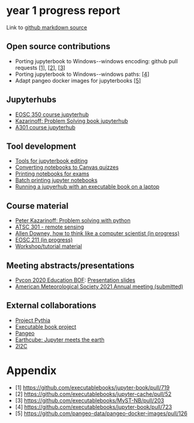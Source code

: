 # year 1 progress report
Link to [github markdown source](https://github.com/phaustin/eoas_tlef/blob/pha_work/docs/progress_2020/draft_summary.md)

## Open source contributions

* Porting jupyterbook to Windows--windows encoding: github pull requests [[1]](https://github.com/executablebooks/jupyter-book/pull/719), [[2]](https://github.com/executablebooks/jupyter-cache/pull/52), [[3]](https://github.com/executablebooks/MyST-NB/pull/203)
* Porting jupyterbook to Windows--windows paths: [[4]](https://github.com/executablebooks/jupyter-book/pull/723)
* Adapt pangeo docker images for jupyterbooks [[5]](https://github.com/pangeo-data/pangeo-docker-images/pull/126)

## Jupyterhubs

* [EOSC 350 course jupyterhub](https://jupyterhub.eoas.ubc.ca)
* [Kazarinoff: Problem Solving book jupyterhub](https://atsc_hub.eoas.ubc.ca)
* [A301 course jupyterhub](https://a301_hub.eoas.ubc.ca)


## Tool development

* [Tools for jupyterbook editing](https://github.com/eoas-ubc/jb_tools)
* [Converting notebooks to Canvas quizzes](https://github.com/eoas-ubc/md2canvas)
* [Printing notebooks for exams](https://github.com/eoas-ubc/paged_html_theme)
* [Batch printing jupyter notebooks](https://github.com/eoas-ubc/trio_chrome)
* [Running a jupyerhub with an executable book on a laptop](https://github.com/executablebooks/jupyter-book/issues/765#issuecomment-672220264)

## Course material

* [Peter Kazarinoff: Problem solving with python](https://atsc_web.eoas.ubc.ca)
* [ATSC 301 - remote sensing](https://a301_web.eoas.ubc.ca)
* [Allen Downey, how to think like a computer scientist (in progress)](https://phaustin.github.io/think_jupyter/preface.html)
* [EOSC 211 (in progress)](https://phaustin.github.io/eosc211/info_and_announcements.html)
* [Workshop/tutorial material](https://phaustin.github.io/ocese-docs/)

## Meeting abstracts/presentations

* [Pycon 2020 Education BOF](https://www.scipy2020.scipy.org/schedule): [Presentation slides](https://eoas-ubc.github.io/scipy/scipy_bof_slides.slides.html#/)
* [American Meteorological Society 2021 Annual meeting (submitted)](https://ams.confex.com/ams/101ANNUAL/11python/papers/viewonly.cgi?password=582729&username=384767)

## External collaborations

* [Project Pythia](https://docs.google.com/document/d/1HzOYGRsMnnE8KQIeU_nR6DSjLNj7pSoK8V9_kn0_rHw/edit)
* [Executable book project](https://executablebooks.org/en/latest/)
* [Pangeo](https://github.com/pangeo-data/education-material)
* [Earthcube: Jupyter meets the earth](https://blog.jupyter.org/jupyter-meets-the-earth-1b0eb33c83f)
* [2I2C](https://2i2c.org/)

# Appendix

* [1] https://github.com/executablebooks/jupyter-book/pull/719
* [2] https://github.com/executablebooks/jupyter-cache/pull/52
* [3] https://github.com/executablebooks/MyST-NB/pull/203
* [4] https://github.com/executablebooks/jupyter-book/pull/723
* [5] https://github.com/pangeo-data/pangeo-docker-images/pull/126

